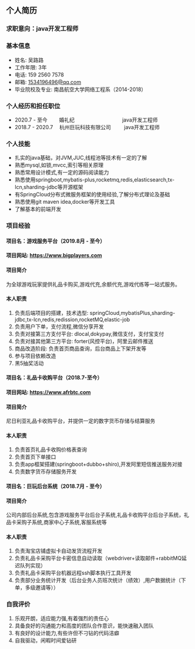 ## 个人简历
### 求职意向：java开发工程师
### 基本信息
- 姓名: 吴路路
- 工作年限: 3年
- 电话: 159 2560 7578
- 邮箱: 1534196496@qq.com
- 毕业院校及专业: 南昌航空大学网络工程系（2014-2018）

### 个人经历和担任职位
- 2020.7 - 至今           　　婚礼纪               　　　　　　　　　java开发工程师
- 2018.7 - 2020.7        　杭州巨玩科技有限公司   　 　java开发工程师


### 个人技能
- 扎实的java基础，对JVM,JUC,线程池等技术有一定的了解
- 熟悉mysql,如锁,mvcc,索引等相关原理
- 熟悉常用设计模式,有一定的源码阅读能力
- 熟悉使用springboot,mybatis-plus,rocketmq,redis,elasticsearch,tx-lcn,sharding-jdbc等开源框架
- 有SpringCloud分布式微服务框架的使用经验,了解分布式理论及基础
- 熟悉使用git maven idea,docker等开发工具
- 了解基本的前端开发

### 项目经验
#### 项目名：游戏服务平台（2019.8月 - 至今）
#### 项目网站: https://www.bigplayers.com
#### 项目简介
  为全球游戏玩家提供礼品卡购买,游戏代充,余额代充,游戏代练等一站式服务。

#### 本人职责
1. 负责后端项目的搭建，技术选型: springCloud,mybatisPlus,sharding-jdbc,tx-lcn,redis,redission,rocketMQ,elastic-job  
2. 负责用户下单，支付流程,微信分享开发
3. 负责对接第三方支付平台: dlocal,dokypay,微信支付，支付宝支付
4. 负责对接其他第三方平台: forter(风控平台)，阿里云邮件推送
5. 商品改造阶段: 负责首页商品查询，后台商品上下架开发等
6. 参与项目依赖改造
7. 黑5抽奖活动

#### 项目名：礼品卡收购平台（2018.7-至今）
#### 项目网站: https://www.afrbtc.com
#### 项目简介
   尼日利亚礼品卡收购平台，并提供一定的数字货币存储与结算服务

#### 本人职责
1. 负责首页礼品卡收购价格表查询
2. 负责首页下单接口
3. 负责app框架搭建(springboot+dubbo+shiro),开发阿里短信推送服务对接
4. 负责数字货币存储服务开发

#### 项目名：巨玩后台系统（2018.7月 - 至今）
#### 项目简介
   公司内部后台系统,包含游戏服务平台后台子系统,礼品卡收购平台后台子系统，礼品卡采购子系统,商家中心子系统,客服系统等
#### 本人职责
1. 负责淘宝店铺虚拟卡自动发货流程开发
2. 负责礼品卡采购平台卡密信息自动读取（webdriver+读取邮件+rabbitMQ延迟队列实现）
3. 负责礼品卡采购平台机器远程ssh脚本执行工具开发
4. 负责部分业务统计开发（后台业务人员班次统计（绩效）,用户数据统计（下单，多级邀请等））

### 自我评价
1. 乐观开朗，适应能力强,有着强烈的责任心
2. 具备良好的沟通能力和高度的团队合作意识，能快速融入团队
3. 有良好的设计能力,有些许但不刁钻的代码洁癖
4. 自我驱动，闲暇时间爱钻研